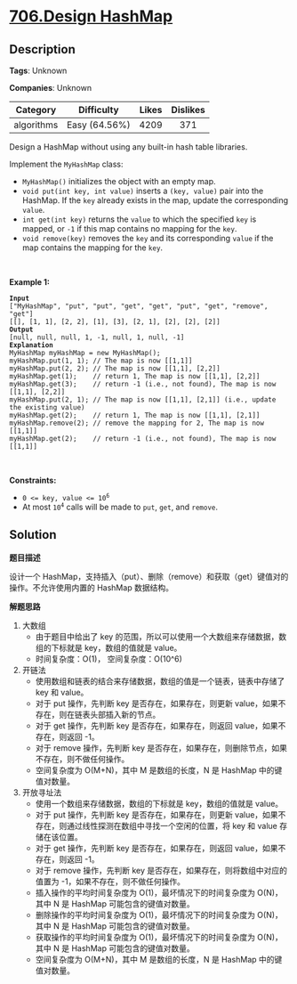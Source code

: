 # [706.Design HashMap](https://leetcode.com/problems/design-hashmap/description/)

## Description

**Tags**: Unknown

**Companies**: Unknown

|  Category  |  Difficulty   | Likes | Dislikes |
| :--------: | :-----------: | :---: | :------: |
| algorithms | Easy (64.56%) | 4209  |   371    |

<p>Design a HashMap without using any built-in hash table libraries.</p>
<p>Implement the <code>MyHashMap</code> class:</p>
<ul>
  <li><code>MyHashMap()</code> initializes the object with an empty map.</li>
  <li><code>void put(int key, int value)</code> inserts a <code>(key, value)</code> pair into the HashMap. If the <code>key</code> already exists in the map, update the corresponding <code>value</code>.</li>
  <li><code>int get(int key)</code> returns the <code>value</code> to which the specified <code>key</code> is mapped, or <code>-1</code> if this map contains no mapping for the <code>key</code>.</li>
  <li><code>void remove(key)</code> removes the <code>key</code> and its corresponding <code>value</code> if the map contains the mapping for the <code>key</code>.</li>
</ul>
<p>&nbsp;</p>
<p><strong class="example">Example 1:</strong></p>
<pre><code><strong>Input</strong>
[&quot;MyHashMap&quot;, &quot;put&quot;, &quot;put&quot;, &quot;get&quot;, &quot;get&quot;, &quot;put&quot;, &quot;get&quot;, &quot;remove&quot;, &quot;get&quot;]
[[], [1, 1], [2, 2], [1], [3], [2, 1], [2], [2], [2]]
<strong>Output</strong>
[null, null, null, 1, -1, null, 1, null, -1]
<strong>Explanation</strong>
MyHashMap myHashMap = new MyHashMap();
myHashMap.put(1, 1); // The map is now [[1,1]]
myHashMap.put(2, 2); // The map is now [[1,1], [2,2]]
myHashMap.get(1);    // return 1, The map is now [[1,1], [2,2]]
myHashMap.get(3);    // return -1 (i.e., not found), The map is now [[1,1], [2,2]]
myHashMap.put(2, 1); // The map is now [[1,1], [2,1]] (i.e., update the existing value)
myHashMap.get(2);    // return 1, The map is now [[1,1], [2,1]]
myHashMap.remove(2); // remove the mapping for 2, The map is now [[1,1]]
myHashMap.get(2);    // return -1 (i.e., not found), The map is now [[1,1]]</code></pre>
<p>&nbsp;</p>
<p><strong>Constraints:</strong></p>
<ul>
  <li><code>0 &lt;= key, value &lt;= 10<sup>6</sup></code></li>
  <li>At most <code>10<sup>4</sup></code> calls will be made to <code>put</code>, <code>get</code>, and <code>remove</code>.</li>
</ul>

## Solution

**题目描述**

设计一个 HashMap，支持插入（put）、删除（remove）和获取（get）键值对的操作。不允许使用内置的 HashMap 数据结构。

**解题思路**

1. 大数组
   - 由于题目中给出了 key 的范围，所以可以使用一个大数组来存储数据，数组的下标就是 key，数组的值就是 value。
   - 时间复杂度：O(1)， 空间复杂度：O(10^6)
2. 开链法
   - 使用数组和链表的结合来存储数据，数组的值是一个链表，链表中存储了 key 和 value。
   - 对于 put 操作，先判断 key 是否存在，如果存在，则更新 value，如果不存在，则在链表头部插入新的节点。
   - 对于 get 操作，先判断 key 是否存在，如果存在，则返回 value，如果不存在，则返回 -1。
   - 对于 remove 操作，先判断 key 是否存在，如果存在，则删除节点，如果不存在，则不做任何操作。
   - 空间复杂度为 O(M+N)，其中 M 是数组的长度，N 是 HashMap 中的键值对数量。
3. 开放寻址法
   - 使用一个数组来存储数据，数组的下标就是 key，数组的值就是 value。
   - 对于 put 操作，先判断 key 是否存在，如果存在，则更新 value，如果不存在，则通过线性探测在数组中寻找一个空闲的位置，将 key 和 value 存储在该位置。
   - 对于 get 操作，先判断 key 是否存在，如果存在，则返回 value，如果不存在，则返回 -1。
   - 对于 remove 操作，先判断 key 是否存在，如果存在，则将数组中对应的值置为 -1，如果不存在，则不做任何操作。
   - 插入操作的平均时间复杂度为 O(1)，最坏情况下的时间复杂度为 O(N)，其中 N 是 HashMap 可能包含的键值对数量。
   - 删除操作的平均时间复杂度为 O(1)，最坏情况下的时间复杂度为 O(N)，其中 N 是 HashMap 可能包含的键值对数量。
   - 获取操作的平均时间复杂度为 O(1)，最坏情况下的时间复杂度为 O(N)，其中 N 是 HashMap 可能包含的键值对数量。
   - 空间复杂度为 O(M+N)，其中 M 是数组的长度，N 是 HashMap 中的键值对数量。
